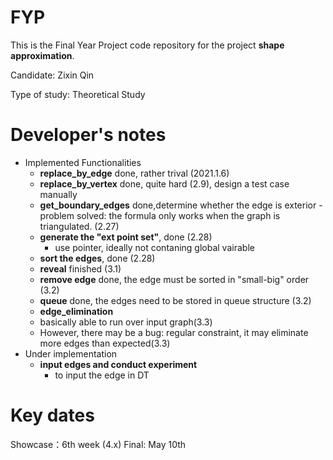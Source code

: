 # FYP
This is the Final Year Project code repository for the project **shape approximation**.

Candidate: Zixin Qin

Type of study: Theoretical Study

# Developer's notes

- Implemented Functionalities
  - **replace_by_edge** done, rather trival (2021.1.6)
  - **replace_by_vertex** done, quite hard (2.9), design a test case manually
  - **get_boundary_edges** done,determine whether the edge is exterior 
        - problem solved: the formula only works when the graph is triangulated. (2.27)
   -  **generate the "ext point set"**, done (2.28)
        - use pointer, ideally not contaning global vairable
   -  **sort the edges**, done (2.28)
   -  **reveal** finished (3.1)
   - **remove edge** done, the edge must be sorted in "small-big" order (3.2)
   - **queue** done, the edges need to be stored in queue structure (3.2)
    - **edge_elimination** 
    -  basically able to run over input graph(3.3)
    - However, there may be a bug: regular constraint, it  may eliminate more edges than expected(3.3)
- Under implementation 
   - **input edges and conduct experiment**
        - to input the edge in DT

# Key dates
Showcase：6th week (4.x)
Final: May 10th
